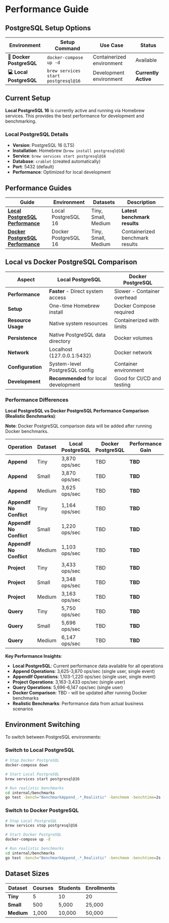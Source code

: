 # Performance Guide

## PostgreSQL Setup Options

| Environment | Setup Command | Use Case | Status |
|-------------|---------------|----------|--------|
| **🐳 Docker PostgreSQL** | `docker-compose up -d` | Containerized environment | Available |
| **💻 Local PostgreSQL** | `brew services start postgresql@16` | Development environment | **Currently Active** |

## Current Setup

**Local PostgreSQL 16** is currently active and running via Homebrew services. This provides the best performance for development and benchmarking.

### Local PostgreSQL Details
- **Version**: PostgreSQL 16 (LTS)
- **Installation**: Homebrew (`brew install postgresql@16`)
- **Service**: `brew services start postgresql@16`
- **Database**: `crablet` (created automatically)
- **Port**: 5432 (default)
- **Performance**: Optimized for local development

## Performance Guides

| Guide | Environment | Datasets | Description |
|-------|-------------|----------|-------------|
| **[Local PostgreSQL Performance](performance-local.md)** | Local PostgreSQL 16 | Tiny, Small, Medium | **Latest benchmark results** |
| **[Docker PostgreSQL Performance](performance-docker.md)** | Docker PostgreSQL 16 | Tiny, Small, Medium | Containerized benchmark results |

## Local vs Docker PostgreSQL Comparison

| Aspect | Local PostgreSQL | Docker PostgreSQL |
|--------|------------------|-------------------|
| **Performance** | **Faster** - Direct system access | Slower - Container overhead |
| **Setup** | One-time Homebrew install | Docker Compose required |
| **Resource Usage** | Native system resources | Containerized with limits |
| **Persistence** | Native PostgreSQL data directory | Docker volumes |
| **Network** | Localhost (127.0.0.1:5432) | Docker network |
| **Configuration** | System-level PostgreSQL config | Container environment |
| **Development** | **Recommended** for local development | Good for CI/CD and testing |

### Performance Differences

**Local PostgreSQL vs Docker PostgreSQL Performance Comparison (Realistic Benchmarks)**:

**Note**: Docker PostgreSQL comparison data will be added after running Docker benchmarks.

| Operation | Dataset | Local PostgreSQL | Docker PostgreSQL | Performance Gain |
|-----------|---------|------------------|-------------------|------------------|
| **Append** | Tiny | 3,870 ops/sec | TBD | **TBD** |
| **Append** | Small | 3,870 ops/sec | TBD | **TBD** |
| **Append** | Medium | 3,625 ops/sec | TBD | **TBD** |
| **AppendIf No Conflict** | Tiny | 1,164 ops/sec | TBD | **TBD** |
| **AppendIf No Conflict** | Small | 1,220 ops/sec | TBD | **TBD** |
| **AppendIf No Conflict** | Medium | 1,103 ops/sec | TBD | **TBD** |
| **Project** | Tiny | 3,433 ops/sec | TBD | **TBD** |
| **Project** | Small | 3,348 ops/sec | TBD | **TBD** |
| **Project** | Medium | 3,163 ops/sec | TBD | **TBD** |
| **Query** | Tiny | 5,750 ops/sec | TBD | **TBD** |
| **Query** | Small | 5,696 ops/sec | TBD | **TBD** |
| **Query** | Medium | 6,147 ops/sec | TBD | **TBD** |

**Key Performance Insights**:
- **Local PostgreSQL**: Current performance data available for all operations
- **Append Operations**: 3,625-3,870 ops/sec (single user, single event)
- **AppendIf Operations**: 1,103-1,220 ops/sec (single user, single event)
- **Project Operations**: 3,163-3,433 ops/sec (single user)
- **Query Operations**: 5,696-6,147 ops/sec (single user)
- **Docker Comparison**: TBD - will be updated after running Docker benchmarks
- **Realistic Benchmarks**: Performance data from actual business scenarios

## Environment Switching

To switch between PostgreSQL environments:

### Switch to Local PostgreSQL
```bash
# Stop Docker PostgreSQL
docker-compose down

# Start Local PostgreSQL
brew services start postgresql@16

# Run realistic benchmarks
cd internal/benchmarks
go test -bench="BenchmarkAppend_.*_Realistic" -benchmem -benchtime=2s -timeout=10m .
```

### Switch to Docker PostgreSQL
```bash
# Stop Local PostgreSQL
brew services stop postgresql@16

# Start Docker PostgreSQL
docker-compose up -d

# Run realistic benchmarks
cd internal/benchmarks
go test -bench="BenchmarkAppend_.*_Realistic" -benchmem -benchtime=2s -timeout=10m .
```

## Dataset Sizes

| Dataset | Courses | Students | Enrollments |
|---------|---------|----------|-------------|
| **Tiny** | 5 | 10 | 20 |
| **Small** | 500 | 5,000 | 25,000 |
| **Medium** | 1,000 | 10,000 | 50,000 |

